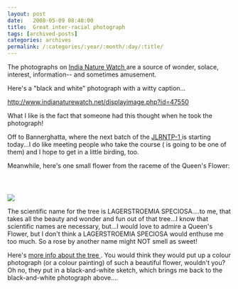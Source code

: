 ```yaml
---
layout: post
date:	2008-05-09 08:48:00
title:  Great inter-racial photograph
tags: [archived-posts]
categories: archives
permalink: /:categories/:year/:month/:day/:title/
---
```

The photographs on <a href="http://www.indianaturewatch.net/"> India Nature Watch </a>  are a source of wonder, solace, interest, information-- and sometimes amusement.

Here's a "black and white" photograph with a witty caption...

http://www.indianaturewatch.net/displayimage.php?id=47550

What I like is the fact that someone had this thought when he took the photograph!

Off to Bannerghatta, where the next batch of the <a href="http://deponti.livejournal.com/200059.html"> JLRNTP-1 </a>  is starting today...I do like meeting people who take the course (<LJ user="mohanvee"> is going to be one of them) and I hope to get in a little birding, too.

Meanwhile, here's one small flower from the raceme of the Queen's Flower:

<a href="http://photos.ibibo.com/photos/viewphoto/8f8d4ec0bcab2ba838bc964b2e68480842-v1/2890384" title="Photo Sharing"><h1></h1><br /><img src="http://mdb4.ibibo.com/03253616c7465645f5f6f1348ab3989c684bbb200438ae1438af74a0e1c51baf44311cda899ef2b2569759522fd95b58501ce52b1.jpeg" /></a>

The scientific name for the tree is LAGERSTROEMIA SPECIOSA....to me, that takes all the beauty and wonder and fun out of that tree...I  know that scientific names are necessary, but...I  would love to admire a Queen's Flower, but I don't think a LAGERSTROEMIA SPECIOSA would enthuse me too much. So a rose by another name might NOT smell as sweet!

Here's <a href="http://www.tropilab.com/queen-flow.html"> more info about the tree </a>. You would think they would put up a colour photograph  (or a colour painting) of such a beautiful flower, wouldn't you? Oh no, they put in a black-and-white sketch, which brings me back to the black-and-white photograph above....
